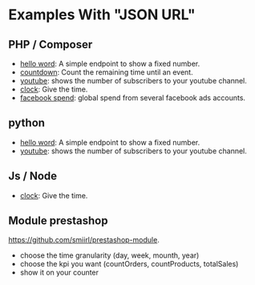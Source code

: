 # Examples With "JSON URL"

## PHP / Composer

- [hello word](/samples/php/hello_world_json): A simple endpoint to show a fixed number.
- [countdown](/samples/php/countdown): Count the remaining time until an event.
- [youtube](/samples/php/youtube): shows the number of subscribers to your youtube channel. 
- [clock](/samples/php/clock): Give the time.
- [facebook spend](/samples/php/facebookAdsSpend): global spend from several facebook ads accounts.

## python
- [hello word](/samples/python/hello_world): A simple endpoint to show a fixed number.
- [youtube](/samples/python/youtube): shows the number of subscribers to your youtube channel.  

## Js / Node
- [clock](/samples/js/clock): Give the time. 


## Module prestashop
https://github.com/smiirl/prestashop-module.
 - choose the time granularity (day, week, mounth, year)
 - choose the kpi you want (countOrders, countProducts, totalSales)
 - show it on your counter



